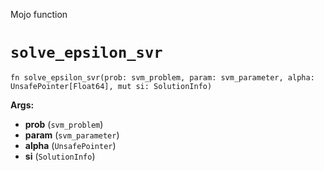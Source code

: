 Mojo function

# `solve_epsilon_svr`

```mojo
fn solve_epsilon_svr(prob: svm_problem, param: svm_parameter, alpha: UnsafePointer[Float64], mut si: SolutionInfo)
```

**Args:**

- **prob** (`svm_problem`)
- **param** (`svm_parameter`)
- **alpha** (`UnsafePointer`)
- **si** (`SolutionInfo`)

